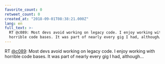 ```yaml
---
favorite_count: 0
retweet_count: 0
created_at: "2018-09-01T08:38:21.000Z"
lang: en
full_text: >-
  RT @c089: Most devs avoid working on legacy code. I enjoy working with
  horrible code bases. It was part of nearly every gig I had, although…
---
```


RT [@c089](https://twitter.com/c089): Most devs avoid working on legacy code. I
enjoy working with horrible code bases. It was part of nearly every gig I had,
although…
